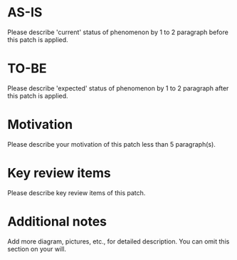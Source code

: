 # AS-IS
Please describe 'current' status of phenomenon by 1 to 2 paragraph before this patch is applied.

# TO-BE
Please describe 'expected' status of phenomenon by 1 to 2 paragraph after this patch is applied.

# Motivation
Please describe your motivation of this patch less than 5 paragraph(s).

# Key review items
Please describe key review items of this patch.

# Additional notes
Add more diagram, pictures, etc., for detailed description. You can omit this section on your will.
